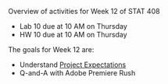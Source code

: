 Overview of activities for Week 12 of STAT 408

- Lab 10 due at 10 AM on Thursday
- HW 10 due at 10 AM on Thursday

The goals for Week 12 are:

- Understand [Project Expectations](https://stat408.github.io/Project/)
- Q-and-A with Adobe Premiere Rush
